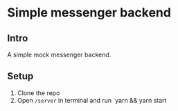 # Simple messenger backend

## Intro

A simple mock messenger backend.

## Setup

1. Clone the repo
3. Open `/server` in terminal and run `yarn && yarn start